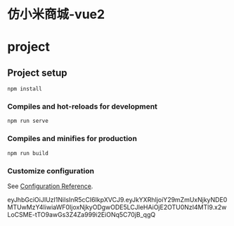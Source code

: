# 仿小米商城-vue2

# project

## Project setup
```
npm install
```

### Compiles and hot-reloads for development
```
npm run serve
```

### Compiles and minifies for production
```
npm run build
```

### Customize configuration
See [Configuration Reference](https://cli.vuejs.org/config/).


eyJhbGciOiJIUzI1NiIsInR5cCI6IkpXVCJ9.eyJkYXRhIjoiY29mZmUxNjkyNDE0MTUwMzY4IiwiaWF0IjoxNjkyODgwODE5LCJleHAiOjE2OTU0NzI4MTl9.x2wLoCSME-tTO9awGs3Z4Za999i2EiONq5C70jB_qgQ
